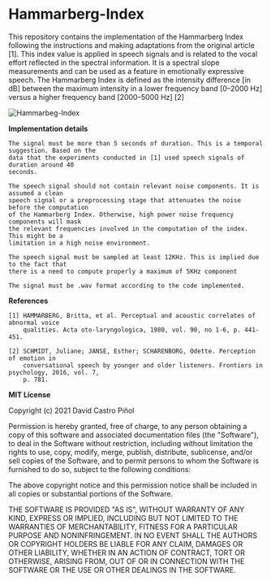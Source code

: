 # Hammarberg-Index

This repository contains the implementation of the Hammarberg Index following the instructions and making adaptations from
the original article [1]. This index value is applied in speech signals and is related to the vocal effort reflected in the
spectral information. It is a spectral slope measurements and can be used as a feature in emotionally expressive speech.
The Hammarberg Index is defined as the intensity difference [in dB] between the maximum intensity in a
lower frequency band [0–2000 Hz] versus a higher frequency band [2000–5000 Hz] [2]

![Hammarbeg-Index](https://user-images.githubusercontent.com/55755680/135444548-2c458fa8-5e0a-4900-b33e-dbd1daa1c6a8.png)

**Implementation details**

    The signal must be more than 5 seconds of duration. This is a temporal suggestion. Based on the
    data that the experiments conducted in [1] used speech signals of duration around 40
    seconds. 

    The speech signal should not contain relevant noise components. It is assumed a clean
    speech signal or a preprocessing stage that attenuates the noise before the computation
    of the Hammarberg Index. Otherwise, high power noise frequency components will mask
    the relevant frequencies involved in the computation of the index. This might be a
    limitation in a high noise environment. 

    The speech signal must be sampled at least 12KHz. This is implied due to the fact that
    there is a need to compute properly a maximum of 5KHz component

    The signal must be .wav format according to the code implemented.


**References**

    [1] HAMMARBERG, Britta, et al. Perceptual and acoustic correlates of abnormal voice
        qualities. Acta oto-laryngologica, 1980, vol. 90, no 1-6, p. 441-451.

    [2] SCHMIDT, Juliane; JANSE, Esther; SCHARENBORG, Odette. Perception of emotion in
        conversational speech by younger and older listeners. Frontiers in psychology, 2016, vol. 7,
        p. 781.
    

**MIT License**

Copyright (c) 2021 David Castro Piñol

Permission is hereby granted, free of charge, to any person obtaining a copy
of this software and associated documentation files (the "Software"), to deal
in the Software without restriction, including without limitation the rights
to use, copy, modify, merge, publish, distribute, sublicense, and/or sell
copies of the Software, and to permit persons to whom the Software is
furnished to do so, subject to the following conditions:

The above copyright notice and this permission notice shall be included in all
copies or substantial portions of the Software.

THE SOFTWARE IS PROVIDED "AS IS", WITHOUT WARRANTY OF ANY KIND, EXPRESS OR
IMPLIED, INCLUDING BUT NOT LIMITED TO THE WARRANTIES OF MERCHANTABILITY,
FITNESS FOR A PARTICULAR PURPOSE AND NONINFRINGEMENT. IN NO EVENT SHALL THE
AUTHORS OR COPYRIGHT HOLDERS BE LIABLE FOR ANY CLAIM, DAMAGES OR OTHER
LIABILITY, WHETHER IN AN ACTION OF CONTRACT, TORT OR OTHERWISE, ARISING FROM,
OUT OF OR IN CONNECTION WITH THE SOFTWARE OR THE USE OR OTHER DEALINGS IN THE
SOFTWARE.
